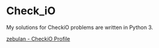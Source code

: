 # Check_iO
My solutions for CheckiO problems are written in Python 3.

[zebulan - CheckiO Profile](http://www.checkio.org/user/zebulan/)
